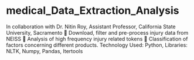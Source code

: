 # medical_Data_Extraction_Analysis
In collaboration with Dr. Nitin Roy, Assistant Professor, California State University, Sacramento  Download, filter and pre-process injury data from NEISS  Analysis of high frequency injury related tokens  Classification of factors concerning different products. Technology Used: Python, Libraries: NLTK, Numpy, Pandas, Itertools
